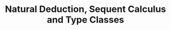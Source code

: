 ---
title: Natural Deduction, Sequent Calculus and Type Classes
url: http://comonad.com/reader/2012/natural-deduction-sequent-calculus-and-type-classes/
authors:
- Dan Doel
type: article
tags:
- type classes
doHaskell-type: blog post
dohaskell-year: 2012
---